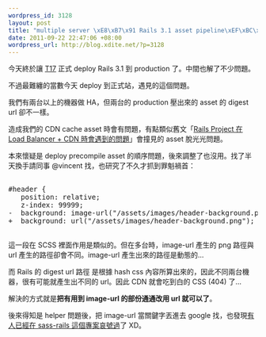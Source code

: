 ```yaml
--- 
wordpress_id: 3128
layout: post
title: "multiple server \xE8\xB7\x91 Rails 3.1 asset pipeline\xEF\xBC\x8Cprecompile \xE6\x9C\x83\xE9\x81\x87\xE5\x88\xB0\xE7\x9A\x84 hash \xE5\x95\x8F\xE9\xA1\x8C"
date: 2011-09-22 22:47:06 +08:00
wordpress_url: http://blog.xdite.net/?p=3128
---
```

今天終於讓 <a href="http://t17.techbang.com.tw">T17</a> 正式 deploy Rails 3.1 到 production 了。中間也解了不少問題。

不過最難纏的當數今天 deploy 到正式站，遇見的這個問題。

我們有兩台以上的機器做 HA，但兩台的 production 壓出來的 asset 的 digest url 卻不一樣。

造成我們的 CDN cache asset 時會有問題，有點類似舊文「<a href="http://blog.xdite.net/?p=2452">Rails Project 在 Load Balancer + CDN 時會遇到的問題</a>」會撞見的 asset 脫光光問題。

本來懷疑是 deploy precompile asset 的順序問題，後來調整了也沒用。找了半天換手請同事 @vincent 找，也研究了不久才抓到罪魁禍首：

<pre>

#header {
   position: relative;
   z-index: 99999;
-  background: image-url("/assets/images/header-background.png") ;
+  background: url("/assets/images/header-background.png");

</pre>

這一段在 SCSS 裡面作用是類似的。但在多台時，image-url 產生的 png 路徑與 url 產生的路徑卻會不同。image-url 產生出來的路徑是動態的...

而 Rails 的 digest url 路徑 是根據 hash css 內容所算出來的，因此不同兩台機器，很有可能就產生出不同的 url。因此 CDN 就會吃到白的 CSS (404) 了...

解決的方式就是<strong>把有用到 image-url 的部份通通改用 url 就可以了</strong>。

後來得知是 helper 問題後，把 image-url 當關鍵字丟進去 google 找，也發現<a href="https://github.com/rails/sass-rails/issues/45">有人已經在 sass-rails 這個專案哀號過</a>了 XD。
